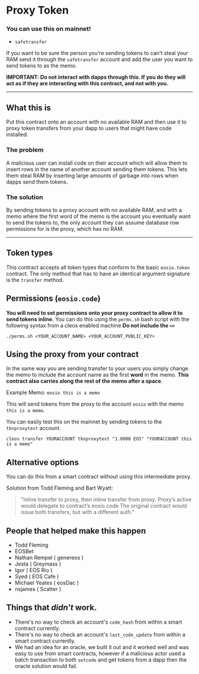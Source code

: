 # Proxy Token

### You can use this on mainnet!

- `safetransfer`

If you want to be sure the person you're sending tokens to can't steal your RAM send it through the `safetransfer`
account and add the user you want to send tokens to as the memo. 

**IMPORTANT: Do not interact with dapps through this. If you do they will act as if they are interacting with this contract, 
and not with you.** 


------------



## What this is

Put this contract onto an account with no available RAM and then use it to proxy token transfers from your 
dapp to users that might have code installed.

### The problem

A malicious user can install code on their account which will allow them to insert rows in the name of another
account sending them tokens. This lets them steal RAM by inserting large amounts of garbage into rows when dapps 
send them tokens.

### The solution
By sending tokens to a proxy account with no available RAM, and with a memo where the first word of the memo 
is the account you eventually want to send the tokens to, the only account they can assume database row 
permissions for is the proxy, which has no RAM. 


------------------


## Token types
This contract accepts all token types that conform to the basic `eosio.token` contract.
The only method that has to have an identical argument signature is the `transfer` method. 

## Permissions (`eosio.code`)

**You will need to set permissions onto your proxy contract to allow it to send tokens inline.**
You can do this using the `perms.sh` bash script with the following syntax from a cleos enabled machine
**Do not include the `<>`**

`./perms.sh <YOUR_ACCOUNT_NAME> <YOUR_ACCOUNT_PUBLIC_KEY>`

## Using the proxy from your contract

In the same way you are sending transfer to your users you simply change the memo to include the account name
as the first **word** in the memo. **This contract also carries along the rest of the memo after a space**.

Example Memo: `eosio this is a memo`
 
This will send tokens from the proxy to the account `eosio` with the memo `this is a memo`.

You can easily test this on the mainnet by sending tokens to the `tknproxytest` account.
```
cleos transfer YOURACCOUNT tknproxytest "1.0000 EOS" "YOURACCOUNT this is a memo"
``` 

## Alternative options

You can do this from a smart contract without using this intermediate proxy.

Solution from Todd Fleming and Bart Wyatt:

> "Inline transfer to proxy, then inline transfer from proxy. 
Proxy’s active would delegate to contract’s eosio.code
The original contract would issue both transfers, but with a different auth."



## People that helped make this happen
- Todd Fleming
- EOSBet
- Nathan Rempel ( genereos )
- Jesta ( Greymass )
- Igor ( EOS Rio )
- Syed ( EOS Cafe )
- Michael Yeates ( eosDac )
- nsjames ( Scatter )



## Things that *didn't* work.

- There's no way to check an account's `code_hash` from within a smart contract currently.
- There's no way to check an account's `last_code_update` from within a smart contract currently.
- We had an idea for an oracle, we built it out and it worked well and was easy to use from smart 
contracts, however if a malicious actor used a batch transaction to both `setcode` and get tokens from 
a dapp then the oracle solution would fail.




